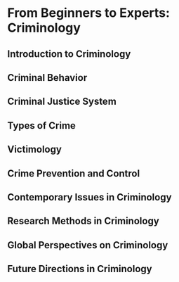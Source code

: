 # From Beginners to Experts: Criminology

## Introduction to Criminology

## Criminal Behavior

## Criminal Justice System

## Types of Crime

## Victimology

## Crime Prevention and Control

## Contemporary Issues in Criminology

## Research Methods in Criminology

## Global Perspectives on Criminology

## Future Directions in Criminology
